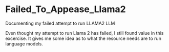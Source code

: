 # Failed_To_Appease_Llama2
Documenting my failed attempt to run LLAMA2 LLM

Even thought my attempt to run Llama 2 has failed, I still found value in this excercise. It gives me some idea as to what the resource needs are to run language models. 
